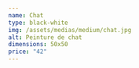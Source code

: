 ```yaml
---
name: Chat
type: black-white
img: /assets/medias/medium/chat.jpg
alt: Peinture de chat
dimensions: 50x50
price: "42"
---
```

